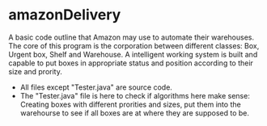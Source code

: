 # amazonDelivery
A basic code outline that Amazon may use to automate their warehouses. The core of this program is the corporation between different classes: Box, Urgent box, Shelf and Warehouse. A intelligent working system is built and capable to put boxes in appropriate status and position according to their size and prority. 

 * All files except "Tester.java" are source code.
 * The "Tester.java" file is here to check if algorithms here make sense: Creating boxes with different prorities and sizes, put them into the warehourse to see if all boxes are at where they are supposed to be.
